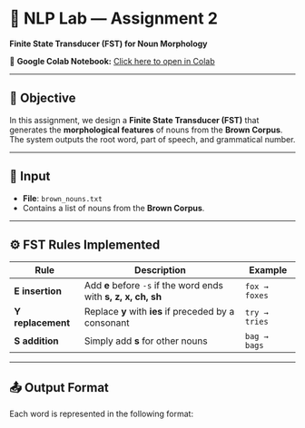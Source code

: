 # 📝 NLP Lab — Assignment 2  
**Finite State Transducer (FST) for Noun Morphology**

🔗 **Google Colab Notebook:** [Click here to open in Colab](https://colab.research.google.com/drive/1WKy6HNpQrYexlQnnx3f4otmDwrEBQwuW#scrollTo=fpOmS_AaDDTs)

---

## 📌 Objective
In this assignment, we design a **Finite State Transducer (FST)** that generates the **morphological features** of nouns from the **Brown Corpus**.  
The system outputs the root word, part of speech, and grammatical number.

---

## 📂 Input
- **File**: `brown_nouns.txt`
- Contains a list of nouns from the **Brown Corpus**.

---

## ⚙️ FST Rules Implemented
| Rule            | Description                                  | Example |
|-----------------|----------------------------------------------|--------|
| **E insertion** | Add **e** before `-s` if the word ends with **s, z, x, ch, sh** | `fox → foxes` |
| **Y replacement** | Replace **y** with **ies** if preceded by a consonant | `try → tries` |
| **S addition** | Simply add **s** for other nouns | `bag → bags` |

---

## 📤 Output Format
Each word is represented in the following format:  

